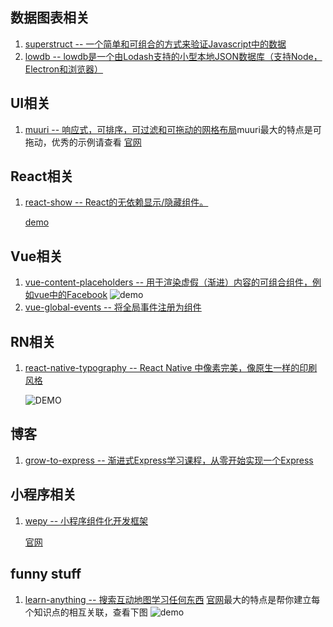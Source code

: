 ## 数据图表相关
1. [superstruct -- 一个简单和可组合的方式来验证Javascript中的数据](https://github.com/ianstormtaylor/superstruct)
2. [lowdb -- lowdb是一个由Lodash支持的小型本地JSON数据库（支持Node，Electron和浏览器）](https://github.com/typicode/lowdb)

## UI相关
1. [muuri -- 响应式，可排序，可过滤和可拖动的网格布局](https://github.com/haltu/muuri)muuri最大的特点是可拖动，优秀的示例请查看
    [官网](https://haltu.github.io/muuri/)
    
## React相关
1. [react-show -- React的无依赖显示/隐藏组件。](https://github.com/react-tools/react-show)    
    
    [demo](https://codesandbox.io/s/2v66j7pm8y)
    
## Vue相关
1. [vue-content-placeholders -- 用于渲染虚假（渐进）内容的可组合组件，例如vue中的Facebook](https://github.com/michalsnik/vue-content-placeholders)
   ![demo](https://camo.githubusercontent.com/c1aad1a0b2ff76b16bade98b3a30afe708920078/68747470733a2f2f692e696d6775722e636f6d2f4a516c466a73532e676966)
2. [vue-global-events -- 将全局事件注册为组件](https://github.com/shentao/vue-global-events)

## RN相关
1. [react-native-typography -- React Native 中像素完美，像原生一样的印刷风格](https://github.com/hectahertz/react-native-typography)

    ![DEMO](https://github.com/hectahertz/react-native-typography/raw/master/images/san-francisco-weights.png)
    
## 博客
1. [grow-to-express -- 渐进式Express学习课程，从零开始实现一个Express](https://github.com/sunkuo/grow-to-express)   
## 小程序相关
1. [wepy -- 小程序组件化开发框架](https://github.com/Tencent/wepy)
    
    [官网](https://tencent.github.io/wepy/)
## funny stuff
1. [learn-anything -- 搜索互动地图学习任何东西](https://github.com/learn-anything/learn-anything)
    [官网](https://learn-anything.xyz/)最大的特点是帮你建立每个知识点的相互关联，查看下图
    ![demo](https://s1.ax1x.com/2017/12/11/HlpLR.gif)